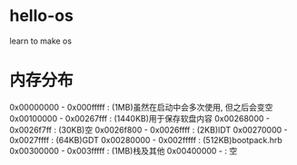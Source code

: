 # hello-os
learn to make os

# 内存分布
0x00000000 - 0x000fffff : (1MB)虽然在启动中会多次使用, 但之后会变空
0x00100000 - 0x00267fff : (1440KB)用于保存软盘内容
0x00268000 - 0x0026f7ff : (30KB)空
0x0026f800 - 0x0026ffff : (2KB)IDT
0x00270000 - 0x0027ffff : (64KB)GDT
0x00280000 - 0x002fffff : (512KB)bootpack.hrb
0x00300000 - 0x003fffff : (1MB)栈及其他
0x00400000 -            : 空
